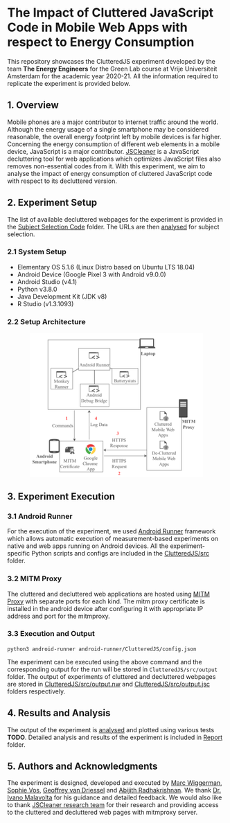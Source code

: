 # The Impact of Cluttered JavaScript Code in Mobile Web Apps with respect to Energy Consumption

This repository showcases the ClutteredJS experiment developed by the team **The Energy Engineers** for the Green Lab course at Vrije Universiteit Amsterdam for the academic year 2020-21. All the information required to replicate the experiment is provided below.

## 1. Overview

Mobile phones are a major contributor to internet traffic around the world. Although the energy usage of a single smartphone may be considered reasonable, the overall energy footprint left by mobile devices is far higher. Concerning the energy consumption of different web elements in a mobile device, JavaScript is a major contributor. [JSCleaner](https://github.com/comnetsAD/MITM_JSCleaner) is a JavaScript decluttering tool for web applications which optimizes JavaScript files also removes non-essential codes from it. With this experiment, we aim to analyse the impact of energy consumption of cluttered JavaScript code with respect to its decluttered version.

## 2. Experiment Setup

The list of available decluttered webpages for the experiment is provided in the [Subject Selection Code](./Subject%20Selection%20Code) folder. The URLs are then [analysed](./Subject%20Selection%20Code/subjectSelection.ipynb) for subject selection.

### 2.1 System Setup

- Elementary OS 5.1.6 (Linux Distro based on Ubuntu LTS 18.04)
- Android Device (Google Pixel 3 with Android v9.0.0)
- Android Studio (v4.1)
- Python v3.8.0
- Java Development Kit (JDK v8)
- R Studio (v1.3.1093)

### 2.2 Setup Architecture
<p align="center">
<img src="./docs/architecture.png" alt="Setup Architecture" width="400"/>
</p>

## 3. Experiment Execution

### 3.1 Android Runner

For the execution of the experiment, we used [Android Runner](https://github.com/S2-group/android-runner) framework which allows automatic execution of measurement-based experiments on native and web apps running on Android devices. All the experiment-specific Python scripts and configs are included in the [ClutteredJS/src](./ClutteredJS/src) folder.

### 3.2 MITM Proxy

The cluttered and decluttered web applications are hosted using [MITM Proxy](https://mitmproxy.org/) with separate ports for each kind. The mitm proxy certificate is installed in the android device after configuring it with appropriate IP address and port for the mitmproxy.


### 3.3 Execution and Output
```
python3 android-runner android-runner/ClutteredJS/config.json
```

The experiment can be executed using the above command and the corresponding output for the run will be stored in `ClutteredJS/src/output` folder.
The output of experiments of cluttered and decluttered webpages are stored in [ClutteredJS/src/output.nw](./ClutteredJS/src/output.nw) and [ClutteredJS/src/output.jsc](./ClutteredJS/src/output.jsc) folders respectively.

## 4. Results and Analysis

The output of the experiment is [analysed](./R%20Code) and plotted using various tests **TODO**. Detailed analysis and results of the experiment is included in [Report](./Report) folder.

## 5. Authors and Acknowledgments

The experiment is designed, developed and executed by [Marc Wiggerman](mailto:m.g.wiggerman@student.vu.nl), [Sophie Vos](mailto:s.o.vos@student.vu.nl), [Geoffrey van Driessel](mailto:g.r.van.driessel@student.vu.nl) and [Abijith Radhakrishnan](mailto:mail@abijith.net). 
We thank [Dr. Ivano Malavolta](http://www.ivanomalavolta.com/) for his guidance and detailed feedback. We would also like to thank [JSCleaner research team](https://nyuscholars.nyu.edu/en/publications/jscleaner-de-cluttering-mobile-webpages-through-javascript-cleanu) for their research and providing access to the cluttered and decluttered web pages with mitmproxy server.